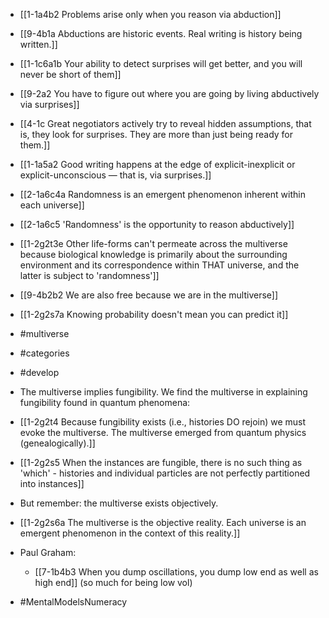 - [[1-1a4b2 Problems arise only when you reason via abduction]]
- [[9-4b1a Abductions are historic events. Real writing is history being written.]]
- [[1-1c6a1b Your ability to detect surprises will get better, and you will never be short of them]]
- [[9-2a2 You have to figure out where you are going by living abductively via surprises]]
- [[4-1c Great negotiators actively try to reveal hidden assumptions, that is, they look for surprises. They are more than just being ready for them.]]
- [[1-1a5a2 Good writing happens at the edge of explicit-inexplicit or explicit-unconscious — that is, via surprises.]]

- [[2-1a6c4a Randomness is an emergent phenomenon inherent within each universe]]
- [[2-1a6c5 'Randomness' is the opportunity to reason abductively]]

- [[1-2g2t3e Other life-forms can't permeate across the multiverse because biological knowledge is primarily about the surrounding environment and its correspondence within THAT universe, and the latter is subject to 'randomness']]
- [[9-4b2b2 We are also free because we are in the multiverse]]
- [[1-2g2s7a Knowing probability doesn't mean you can predict it]]
- #multiverse
- #categories
- #develop

- The multiverse implies fungibility. We find the multiverse in explaining fungibility found in quantum phenomena:
- [[1-2g2t4 Because fungibility exists (i.e., histories DO rejoin) we must evoke the multiverse. The multiverse emerged from quantum physics (genealogically).]]
- [[1-2g2s5 When the instances are fungible, there is no such thing as 'which' - histories and individual particles are not perfectly partitioned into instances]]
- But remember: the multiverse exists objectively.
- [[1-2g2s6a The multiverse is the objective reality. Each universe is an emergent phenomenon in the context of this reality.]]

- Paul Graham:
	- [[7-1b4b3 When you dump oscillations, you dump low end as well as high end]] (so much for being low vol)

- #MentalModelsNumeracy

